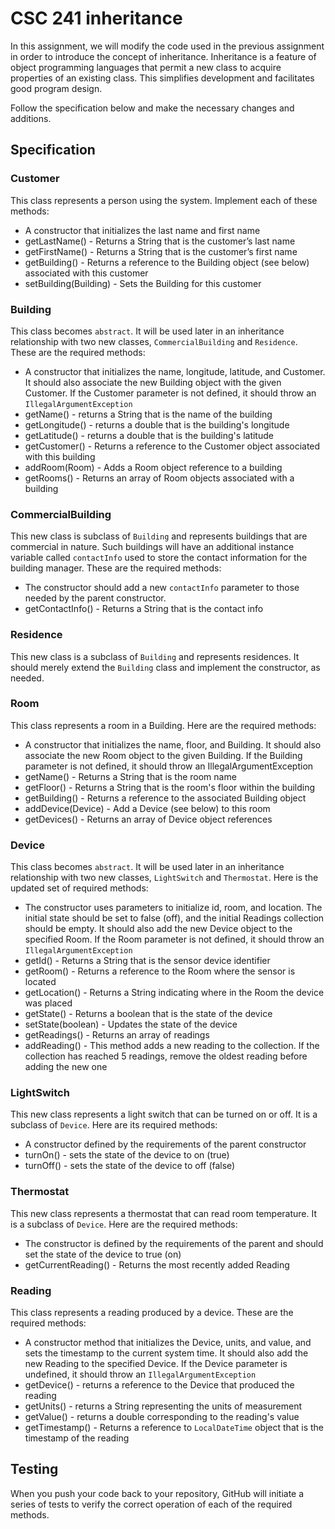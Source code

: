 # CSC 241 inheritance

In this assignment, we will modify the code used in the previous assignment in
order to introduce the concept of inheritance. Inheritance is a feature of object
programming languages that permit a new class to acquire properties of an
existing class. This simplifies development and facilitates good program design.

Follow the specification below and make the necessary changes and additions.

## Specification

### Customer
This class represents a person using the system. Implement each of these methods:
- A constructor that initializes the last name and first name
- getLastName() - Returns a String that is the customer’s last name
- getFirstName() - Returns a String that is the customer’s first name
- getBuilding() - Returns a reference to the Building object (see below) associated with this customer
- setBuilding(Building) - Sets the Building for this customer

### Building
This class becomes `abstract`. It will be used later in an inheritance relationship
with two new classes, `CommercialBuilding` and `Residence`. These are the required
methods:
- A constructor that initializes the name, longitude, latitude, and Customer. It
 should also associate the new Building object with the given Customer. If the Customer
 parameter is not defined, it should throw an `IllegalArgumentException`
- getName() - returns a String that is the name of the building
- getLongitude() - returns a double that is the building's longitude
- getLatitude() - returns a double that is the building's latitude
- getCustomer() - Returns a reference to the Customer object associated with this building
- addRoom(Room) - Adds a Room object reference to a building
- getRooms() - Returns an array of Room objects associated with a building

### CommercialBuilding
This new class is subclass of `Building` and represents buildings that are 
commercial in nature. Such buildings will have an additional instance variable 
called `contactInfo` used to store the contact information for the building manager.
These are the required methods:
- The constructor should add a new `contactInfo` parameter to those needed by the 
parent constructor.
- getContactInfo() - Returns a String that is the contact info

### Residence
This new class is a subclass of `Building` and represents residences. It
should merely extend the `Building` class and implement the constructor, as needed.

### Room
This class represents a room in a Building. Here are the required methods:
- A constructor that initializes the name, floor, and Building. It
 should also associate the new Room object to the given Building. If the
Building parameter is not defined, it should throw an IllegalArgumentException
- getName() - Returns a String that is the room name
- getFloor() - Returns a String that is the room's floor within the building
- getBuilding() - Returns a reference to the associated Building object
- addDevice(Device) - Add a Device (see below) to this room 
- getDevices() - Returns an array of Device object references

### Device
This class becomes `abstract`. It will be used later in an inheritance relationship
with two new classes, `LightSwitch` and `Thermostat`. Here is the updated set of required methods:
- The constructor uses parameters to initialize id, room, and location. The
initial state should be set to false (off), and the initial Readings collection
should be empty. It should also add the new Device object to the specified Room. 
If the Room parameter is not defined, it should throw an `IllegalArgumentException`
- getId() - Returns a String that is the sensor device identifier
- getRoom() - Returns a reference to the Room where the sensor is located
- getLocation() - Returns a String indicating where in the Room the device was placed
- getState() - Returns a boolean that is the state of the device
- setState(boolean) - Updates the state of the device
- getReadings() - Returns an array of readings
- addReading() - This method adds a new reading to the collection. If the
  collection has reached 5 readings, remove the oldest reading before adding the new one

### LightSwitch
This new class represents a light switch that can be turned on or off. It is a subclass
of `Device`. Here are its required methods:
- A constructor defined by the requirements of the parent constructor
- turnOn() - sets the state of the device to on (true)
- turnOff() - sets the state of the device to off (false)

### Thermostat
This new class represents a thermostat that can read room temperature. It is a 
subclass of `Device`. Here are the required methods:
- The constructor is defined by the requirements of the 
parent and should set the state of the device to true (on)
- getCurrentReading() - Returns the most recently added Reading

### Reading
This class represents a reading produced by a device. These are the required methods:
- A constructor method that initializes the Device, units, and value, and sets the 
timestamp to the current system time. It should also add the new Reading to the 
specified Device. If the Device parameter is undefined, it should throw an `IllegalArgumentException`
- getDevice() - returns a reference to the Device that produced the reading
- getUnits() - returns a String representing the units of measurement
- getValue() - returns a double corresponding to the reading's value
- getTimestamp() - Returns a reference to `LocalDateTime` object that is the timestamp of the reading

## Testing
When you push your code back to your repository, GitHub will initiate a series of
tests to verify the correct operation of each of the required methods.
